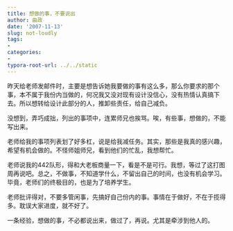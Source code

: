 ```yaml
---
title: 想做的事，不要说出
author: 曲政
date: '2007-11-13'
slug: not-loudly
tags:
- 
categories:
- 
typora-root-url: ../../static
---
```


昨天给老师发邮件时，主要是想告诉她我要做的事有这么多，那么你要求的那个事，本不属于我份内当做的，何况我又没对现有设计没信心，没有热情认真搞下去。所以想转给设计此部分的人，推卸些责任，给自己减负。

没想到，弄巧成拙，列出的事项中，连累师兄也挨骂。唉，有些事，想做的，不能写出来。

老师给我的事项列表划了好多杠，说是给我减任务。其实，那些是我真的感兴趣，希望有机会做的。不怪师姐师兄，看到他们的忙乱，我想帮忙。

老师说我的442队形，得和大老板商量一下，看是不是可行。我想，等过了这打图周再说吧。总之，不做事，不知道学什么，不留出自己的时间，也没有机会学习。毕竟，老师们的终极目的，也是为了培养学生。

老师批评得对，不要多管闲事，先搞好自己份内的事。事情在于做好，不在于揽得多。耽误大家进度，就不好了。

一条经验，想做的事，不必都说出来，做过了，再说。尤其是牵涉到他人的。                                                                                            